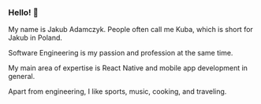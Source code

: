 <!--
**jkadamczyk/jkadamczyk** is a ✨ _special_ ✨ repository because its `README.md` (this file) appears on your GitHub profile.

Here are some ideas to get you started:

- 🔭 I’m currently working on ...
- 🌱 I’m currently learning ...
- 👯 I’m looking to collaborate on ...
- 🤔 I’m looking for help with ...
- 💬 Ask me about ...
- 📫 How to reach me: ...
- 😄 Pronouns: ...
- ⚡ Fun fact: ...
-->

### Hello! 👋

My name is Jakub Adamczyk. People often call me Kuba, which is short for Jakub in Poland.

Software Engineering is my passion and profession at the same time.

My main area of expertise is React Native and mobile app development in general.

Apart from engineering, I like sports, music, cooking, and traveling.
